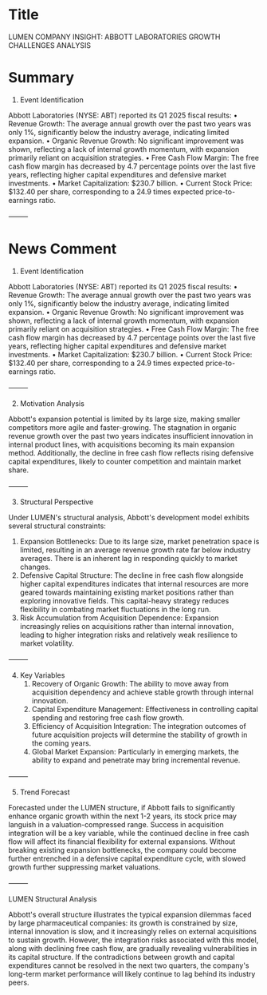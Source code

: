 # Title
LUMEN COMPANY INSIGHT: ABBOTT LABORATORIES GROWTH CHALLENGES ANALYSIS

# Summary
1. Event Identification

Abbott Laboratories (NYSE: ABT) reported its Q1 2025 fiscal results:
   • Revenue Growth: The average annual growth over the past two years was only 1%, significantly below the industry average, indicating limited expansion.
   • Organic Revenue Growth: No significant improvement was shown, reflecting a lack of internal growth momentum, with expansion primarily reliant on acquisition strategies.
   • Free Cash Flow Margin: The free cash flow margin has decreased by 4.7 percentage points over the last five years, reflecting higher capital expenditures and defensive market investments.
   • Market Capitalization: $230.7 billion.
   • Current Stock Price: $132.40 per share, corresponding to a 24.9 times expected price-to-earnings ratio.

⸻

# News Comment
1. Event Identification

Abbott Laboratories (NYSE: ABT) reported its Q1 2025 fiscal results:
   • Revenue Growth: The average annual growth over the past two years was only 1%, significantly below the industry average, indicating limited expansion.
   • Organic Revenue Growth: No significant improvement was shown, reflecting a lack of internal growth momentum, with expansion primarily reliant on acquisition strategies.
   • Free Cash Flow Margin: The free cash flow margin has decreased by 4.7 percentage points over the last five years, reflecting higher capital expenditures and defensive market investments.
   • Market Capitalization: $230.7 billion.
   • Current Stock Price: $132.40 per share, corresponding to a 24.9 times expected price-to-earnings ratio.

⸻

2. Motivation Analysis

Abbott's expansion potential is limited by its large size, making smaller competitors more agile and faster-growing. The stagnation in organic revenue growth over the past two years indicates insufficient innovation in internal product lines, with acquisitions becoming its main expansion method. Additionally, the decline in free cash flow reflects rising defensive capital expenditures, likely to counter competition and maintain market share.

⸻

3. Structural Perspective

Under LUMEN's structural analysis, Abbott's development model exhibits several structural constraints:
   1. Expansion Bottlenecks: Due to its large size, market penetration space is limited, resulting in an average revenue growth rate far below industry averages. There is an inherent lag in responding quickly to market changes.
   2. Defensive Capital Structure: The decline in free cash flow alongside higher capital expenditures indicates that internal resources are more geared towards maintaining existing market positions rather than exploring innovative fields. This capital-heavy strategy reduces flexibility in combating market fluctuations in the long run.
   3. Risk Accumulation from Acquisition Dependence: Expansion increasingly relies on acquisitions rather than internal innovation, leading to higher integration risks and relatively weak resilience to market volatility.

⸻

4. Key Variables
   1. Recovery of Organic Growth: The ability to move away from acquisition dependency and achieve stable growth through internal innovation.
   2. Capital Expenditure Management: Effectiveness in controlling capital spending and restoring free cash flow growth.
   3. Efficiency of Acquisition Integration: The integration outcomes of future acquisition projects will determine the stability of growth in the coming years.
   4. Global Market Expansion: Particularly in emerging markets, the ability to expand and penetrate may bring incremental revenue.

⸻

5. Trend Forecast

Forecasted under the LUMEN structure, if Abbott fails to significantly enhance organic growth within the next 1-2 years, its stock price may languish in a valuation-compressed range. Success in acquisition integration will be a key variable, while the continued decline in free cash flow will affect its financial flexibility for external expansions. Without breaking existing expansion bottlenecks, the company could become further entrenched in a defensive capital expenditure cycle, with slowed growth further suppressing market valuations.

⸻

LUMEN Structural Analysis

Abbott's overall structure illustrates the typical expansion dilemmas faced by large pharmaceutical companies: its growth is constrained by size, internal innovation is slow, and it increasingly relies on external acquisitions to sustain growth. However, the integration risks associated with this model, along with declining free cash flow, are gradually revealing vulnerabilities in its capital structure. If the contradictions between growth and capital expenditures cannot be resolved in the next two quarters, the company's long-term market performance will likely continue to lag behind its industry peers.
